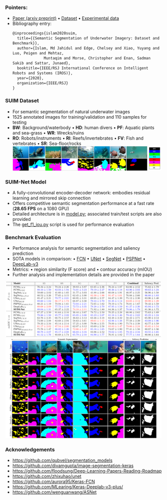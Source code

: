 ### Pointers: 
- [Paper (arxiv preprint)](https://arxiv.org/pdf/2004.01241.pdf)  • [Dataset](http://irvlab.cs.umn.edu/resources/suim-dataset)  • [Experimental data](https://drive.google.com/drive/folders/1-ZGptUKC-yNFGxvOp207077_-Sf-VPOg?usp=sharing)
- Bibliography entry:
	```
	@inproceedings{islam2020suim,
	  title={{Semantic Segmentation of Underwater Imagery: Dataset and Benchmark}},
	  author={Islam, Md Jahidul and Edge, Chelsey and Xiao, Yuyang and Luo, Peigen and Mehtaz, 
                  Muntaqim and Morse, Christopher and Enan, Sadman Sakib and Sattar, Junaed},
	  booktitle={IEEE/RSJ International Conference on Intelligent Robots and Systems (IROS)},
	  year={2020},
	  organization={IEEE/RSJ}
	}
	```
### SUIM Dataset
- For semantic segmentation of natural underwater images
- 1525 annotated images for training/validation and 110 samples for testing
- **BW**: Background/waterbody • **HD**: human divers • **PF**: Aquatic plants and sea-grass • **WR**: Wrecks/ruins
- **RO**: Robots/instruments   • **RI**: Reefs/invertebrates • **FV**: Fish and vertebrates • **SR**: Sea-floor/rocks
![det-data](/data/samples.jpg)


### SUIM-Net Model
- A fully-convolutional encoder-decoder network: embodies residual learning and mirrored skip connection
- Offers competitive semantic segmentation performance at a fast rate (**28.65 FPS** on a 1080 GPU) 
- Detailed architecture is in [model.py](model.py); associated train/test scripts are also provided
- The [get_f1_iou.py](get_f1_iou.py) script is used for performance evaluation 


### Benchmark Evaluation
- Performance analysis for semantic segmentation and saliency prediction
- SOTA models in comparison: • [FCN](https://www.cv-foundation.org/openaccess/content_cvpr_2015/papers/Long_Fully_Convolutional_Networks_2015_CVPR_paper.pdf) • [UNet](https://arxiv.org/pdf/1505.04597.pdf) • [SegNet](https://arxiv.org/pdf/1505.07293.pdf) • [PSPNet](http://openaccess.thecvf.com/content_cvpr_2017/papers/Zhao_Pyramid_Scene_Parsing_CVPR_2017_paper.pdf) • [DeepLab-v3](https://arxiv.org/pdf/1706.05587.pdf) 
- Metrics: • region similarity (F score) and • contour accuracy (mIOU)
- Further analysis and implementation details are provided in the paper

![det-data](/data/quan.png)
![det-data](/data/qual.png)


### Acknowledgements
- https://github.com/qubvel/segmentation_models
- https://github.com/divamgupta/image-segmentation-keras
- https://github.com/floodsung/Deep-Learning-Papers-Reading-Roadmap
- https://github.com/zhixuhao/unet
- https://github.com/aurora95/Keras-FCN
- https://github.com/MLearing/Keras-Deeplab-v3-plus/
- https://github.com/wenguanwang/ASNet

